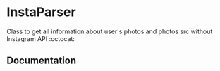 # InstaParser
Class to get all information about user's photos and photos src without Instagram API :octocat:

## Documentation


